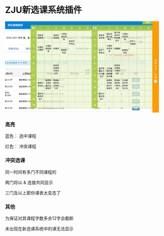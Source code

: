 # ZJU新选课系统插件

![show](ZJUxk.png)



### 高亮

蓝色： 选中课程

红色： 冲突课程



### 冲突选课

同一时间有多门不同课程的

两门将以 & 连接共同显示

三门及以上那你课表太变态了



### 其他

为保证对其课程字数多余12字会截断

未出现在新选课系统中的课无法显示